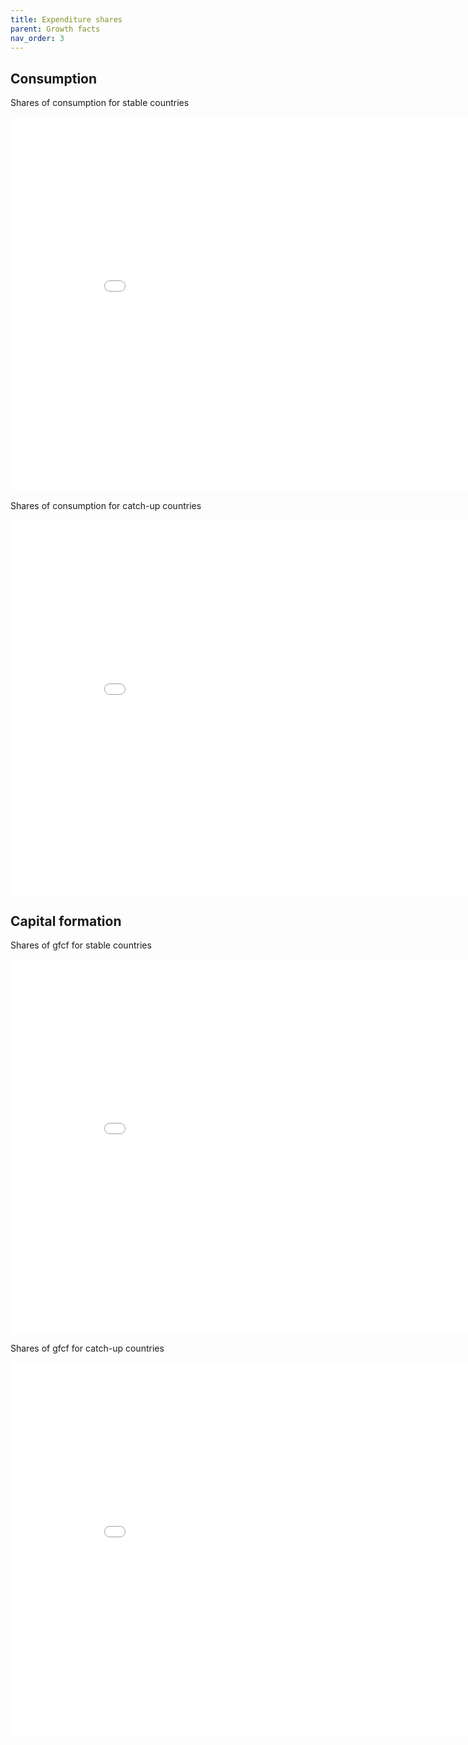 ```yaml
---
title: Expenditure shares
parent: Growth facts
nav_order: 3
---
```


## Consumption
Shares of consumption for stable countries

<iframe width="900" height="600" frameborder="0" scrolling="no" src="//plotly.com/~dvollrath/13.embed"></iframe>

Shares of consumption for catch-up countries

<iframe width="900" height="600" frameborder="0" scrolling="no" src="//plotly.com/~dvollrath/15.embed"></iframe>

## Capital formation
Shares of gfcf for stable countries

<iframe width="900" height="600" frameborder="0" scrolling="no" src="//plotly.com/~dvollrath/17.embed"></iframe>

Shares of gfcf for catch-up countries

<iframe width="900" height="600" frameborder="0" scrolling="no" src="//plotly.com/~dvollrath/19.embed"></iframe>

